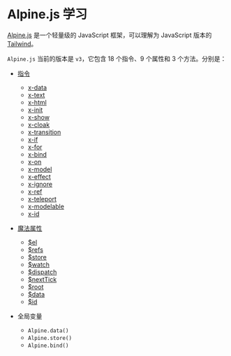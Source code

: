 # Alpine.js 学习

[Alpine.js](https://alpinejs.dev/) 是一个轻量级的 JavaScript 框架，可以理解为 JavaScript 版本的 [Tailwind](https://tailwindcss.com/)。

`Alpine.js` 当前的版本是 `v3`，它包含 18 个指令、9 个属性和 3 个方法。分别是：

- [指令](guide/directives/index.md)
  - [x-data](guide/directives/x-data.md)
  - [x-text](guide/directives/x-text.md)
  - [x-html](guide/directives/x-html.md)
  - [x-init](guide/directives/x-init.md)
  - [x-show](guide/directives/x-show.md)
  - [x-cloak](guide/directives/x-cloak.md)
  - [x-transition](guide/directives/x-transition.md)
  - [x-if](guide/directives/x-if.md)
  - [x-for](guide/directives/x-for.md)
  - [x-bind](guide/directives/x-bind.md)
  - [x-on](guide/directives/x-on.md)
  - [x-model](guide/directives/x-model.md)
  - [x-effect](guide/directives/x-effect.md)
  - [x-ignore](guide/directives/x-ignore.md)
  - [x-ref](guide/directives/x-ref.md)
  - [x-teleport](guide/directives/x-teleport.md)
  - [x-modelable](guide/directives/x-modelable.md)
  - [x-id](guide/directives/x-id.md)

- [魔法属性](guide/magics/index.md)
  - [$el](guide/magics/el.md)
  - [$refs](guide/magics/refs.md)
  - [$store](guide/magics/store.md)
  - [$watch](guide/magics/watch.md)
  - [$dispatch](guide/magics/dispatch.md)
  - [$nextTick](guide/magics/nextTick.md)
  - [$root](guide/magics/root.md)
  - [$data](guide/magics/data.md)
  - [$id](guide/magics/id.md)

- 全局变量
  - `Alpine.data()`
  - `Alpine.store()`
  - `Alpine.bind()`